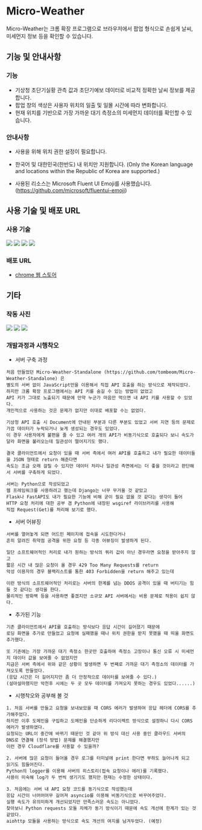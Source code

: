 # Micro-Weather

Micro-Weather는 크롬 확장 프로그램으로 브라우저에서 팝업 형식으로 손쉽게 날씨, 미세먼지 정보 등을 확인할 수 있습니다.

## 기능 및 안내사항

### 기능

- 기상청 초단기실황 관측 값과 초단기예보 데이터로 비교적 정확한 날씨 정보를 제공합니다.
- 팝업 창의 색상은 사용자 위치의 일출 및 일몰 시간에 따라 변화합니다.
- 현재 위치를 기반으로 가장 가까운 대기 측정소의 미세먼지 데이터를 확인할 수 있습니다.

### 안내사항
- 사용을 위해 위치 권한 설정이 필요합니다.

- 한국어 및 대한민국(한반도) 내 위치만 지원합니다.
(Only the Korean language and locations within the Republic of Korea are supported.)

- 사용된 리소스는 Microsoft Fluent UI Emoji를 사용했습니다. (https://github.com/microsoft/fluentui-emoji)

## 사용 기술 및 배포 URL

### 사용 기술

<div>
  <img src="https://img.shields.io/badge/python-3670A0?style=flat-square&logo=python&logoColor=ffdd54"/>
  <img src="https://img.shields.io/badge/HTML5-E34F26?style=flat-square&logo=html5&logoColor=white"/>
  <img src="https://img.shields.io/badge/Tailwind CSS-06B6D4?style=flat-square&logo=Tailwind CSS&logoColor=white"/>
  <img src="https://img.shields.io/badge/JavaScript-F7DF1E?style=flat-square&logo=javascript&logoColor=black"/>
<div>

### 배포 URL

- [chrome 웹 스토어](https://chrome.google.com/webstore/detail/micro-weather/mkkjhfmhfoniidbdfdndgpegdglfpkbh?hl=ko&authuser=0)

## 기타

### 작동 사진
<div>
  <img src="https://lh3.googleusercontent.com/1cRghi0kji-8IS4UatKM_56hPYdjut8UcwLDUDCurnuDpdtztj5oU_bv3HC4xL0EWAhd7vLgvtOGWd0QDjHKxXXxV7I"/>
  <img src="https://lh3.googleusercontent.com/IWepTl9O8oKw36G3gpTtrcxzrbzYnI4IHYMCeNrbiUo10BQmWzaT4DCx8FI4NrS8obETGa_Od6RiHOavH0H1KPDC"/>
  <img src="https://lh3.googleusercontent.com/GKrJOSxTnwkPjRwMk8fQ4rJn39oC8RsF4K96CRuIkVRI16Dno5RyjYa58vKZ7MAN3t2jRURJlcepOYdrbARwJ3kDhLE"/>
<div>

### 개발과정과 시행착오
- 서버 구축 과정
```
처음 만들었던 Micro-Weather-Standalone (https://github.com/tombeom/Micro-Weather-Standalone) 은
별도의 서버 없이 JavaScript만을 이용해서 직접 API 호출을 하는 방식으로 제작되었다.
하지만 크롬 확장 프로그램에서는 API 키를 숨길 수 있는 방법이 없었고
API 키가 그대로 노출되기 때문에 만약 누군가 마음만 먹으면 내 API 키를 사용할 수 있었다.
개인적으로 사용하는 것은 문제가 없지만 이대로 배포할 수는 없었다.

기상청 API 호출 시 Document에 안내된 부분과 다른 부분도 있었고 서버 지연 등의 문제로 가끔 데이터가 누락되거나 늦게 생성되는 경우도 있었다.
이 경우 사용자에게 불편을 줄 수 있고 여러 개의 API가 비동기식으로 호출되다 보니 속도가 달라 화면을 불러오는데 일관성이 떨어지기도 했다.

결국 클라이언트에서 요청이 있을 때 서버 측에서 여러 API를 호출하고 내가 필요한 데이터들을 JSON 형태로 return 해준다면
속도는 조금 오래 걸릴 수 있지만 데이터 처리나 일관성 측면에서는 더 좋을 것이라고 판단해서 서버를 구축하게 되었다.

서버는 Python으로 작성되었고
웹 프레임워크를 사용하려고 했는데 Django는 너무 무거울 것 같았고
Flask나 FastAPI도 내가 필요한 기능에 비해 굳이 필요 없을 것 같다는 생각이 들어
HTTP 요청 처리에 대한 공부 겸 Python에 내장된 wsgiref 라이브러리를 사용해
직접 Request(Get)를 처리해 보기로 했다.
```

- 서버 어뷰징
```
서버를 열어놓게 되면 어드민 페이지에 접속을 시도한다거나
흔히 알려진 취약점 공격을 위한 요청 등 각종 어뷰징이 발생하게 된다.

일단 소프트웨어적인 처리로 내가 원하는 방식의 쿼리 값이 아닌 경우라면 요청을 받아주지 않고
짧은 시간 내 많은 요청이 올 경우 429 Too Many Requests를 return
악성 이용자의 경우 블랙리스트를 통한 403 Forbidden을 return 해주고 있는데

이런 방식의 소프트웨어적인 처리로는 서버의 한계를 넘는 DDOS 공격이 있을 때 버티기는 힘들 것 같다는 생각을 한다.
물리적인 방화벽 등을 사용하면 좋겠지만 소규모 API 서버에서는 비용 문제로 적용이 쉽지 않다.
```

- 추가된 기능
```
기존 클라이언트에서 API를 호출하는 방식보다 응답 시간이 길어졌기 때문에
로딩 화면을 추가로 만들었고 요청에 실패했을 때나 위치 권한을 받지 못했을 때 띄울 화면도 추가했다.

또 기존에는 가장 가까운 대기 측정소 한곳만 호출하여 측정소 고장이나 통신 오류 시 미세먼지 데이터 값을 보여줄 수 없었지만
지금은 서버 측에서 위와 같은 상황이 발생하면 두 번째로 가까운 대기 측정소의 데이터를 가져오도록 만들었다.
(응답 시간은 더 길어지지만 좀 더 안정적으로 데이터를 보여줄 수 있다.)
(설마설마했지만 악천후 시에는 두 곳 모두 데이터를 가져오지 못하는 경우도 있었다......)
```

- 시행착오와 공부해 볼 것
```
1. 처음 서버를 만들고 요청을 보내보았을 때 CORS 에러가 발생하여 응답 헤더에 CORS를 추가해주었다.
하지만 이후 도메인을 구입하고 도메인을 단순하게 리다이렉트 방식으로 설정하니 다시 CORS 에러가 발생하였다.
요청되는 URL이 중간에 바뀌기 때문인 것 같아 위 방식 대신 사용 중인 클라우드 서버의 DNS로 연결해 (정석 방법) 문제를 해결했지만
이런 경우 Cloudflare를 사용할 수 있을까? 

2. 서버에 많은 요청이 들어올 경우 로그를 터미널에 print 한다면 부하도 늘어나게 되고 읽기도 힘들어진다.
Python의 logger를 이용해 서버의 히스토리(접속 요청이나 에러)를 기록했다.
사용이 미숙해 log가 두 번씩 생기기도 했지만 현재는 수정한 상태이다.

3. 처음에는 서버 내 API 요청 코드를 동기식으로 작성했는데
응답 시간이 너어어어무 길어져 asyncio를 이용해 비동기식으로 바꾸어주었다.
실행 속도가 유의미하게 개선되었지만 만족스러운 속도는 아니었다.
찾아보니 Python requests 모듈 자체가 동기 방식이기 때문에 속도 개선에 한계가 있는 것 같았다.
aiohttp 모듈을 사용하는 방식으로 속도 개선의 여지를 남겨두었다. (예정)
```
